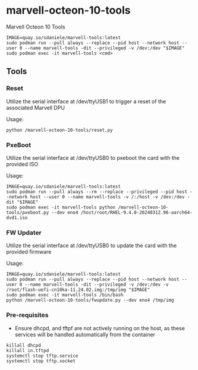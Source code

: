# marvell-octeon-10-tools
Marvell Octeon 10 Tools

```
IMAGE=quay.io/sdaniele/marvell-tools:latest
sudo podman run --pull always --replace --pid host --network host --user 0 --name marvell-tools -dit --privileged -v /dev:/dev "$IMAGE"
sudo podman exec -it marvell-tools <cmd>
```

## Tools

### Reset

Utilize the serial interface at /dev/ttyUSB1 to trigger a reset of the associated Marvell DPU

Usage:
```
python /marvell-octeon-10-tools/reset.py
```

### PxeBoot

Utilize the serial interface at /dev/ttyUSB0 to pxeboot the card with the provided ISO

Usage:
```
IMAGE=quay.io/sdaniele/marvell-tools:latest
sudo podman run --pull always --rm --replace --privileged --pid host --network host --user 0 --name marvell-tools -v /:/host -v /dev:/dev -dit "$IMAGE"
sudo podman exec -it marvell-tools python /marvell-octeon-10-tools/pxeboot.py --dev eno4 /host/root/RHEL-9.4.0-20240312.96-aarch64-dvd1.iso
```

### FW Updater

Utilize the serial interface at /dev/ttyUSB0 to update the card with the provided firmware

Usage:
```
IMAGE=quay.io/sdaniele/marvell-tools:latest
sudo podman run --pull always --replace --pid host --network host --user 0 --name marvell-tools -dit --privileged -v /dev:/dev -v /root/flash-uefi-cn10ka-11.24.02.img:/tmp/img "$IMAGE"
sudo podman exec -it marvell-tools /bin/bash
python /marvell-octeon-10-tools/fwupdate.py --dev eno4 /tmp/img
```


### Pre-requisites
- Ensure dhcpd, and tftpf are not actively running on the host, as these services will be handled automatically from the container

```
killall dhcpd
killall in.tftpd
systemctl stop tftp.service
systemctl stop tftp.socket
```
